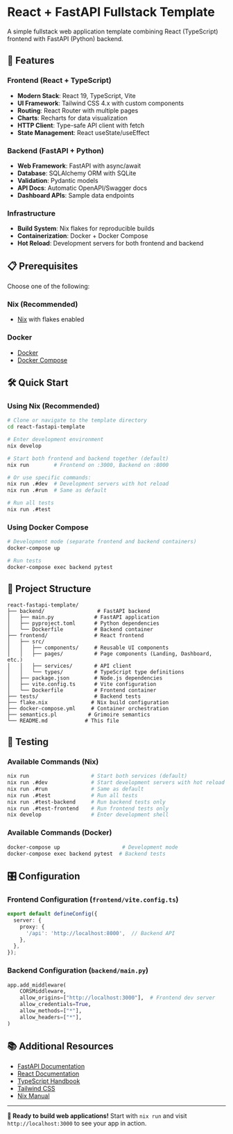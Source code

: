 # React + FastAPI Fullstack Template

A simple fullstack web application template combining React (TypeScript) frontend with FastAPI (Python) backend.

## 🚀 Features

### Frontend (React + TypeScript)
- **Modern Stack**: React 19, TypeScript, Vite
- **UI Framework**: Tailwind CSS 4.x with custom components
- **Routing**: React Router with multiple pages
- **Charts**: Recharts for data visualization
- **HTTP Client**: Type-safe API client with fetch
- **State Management**: React useState/useEffect

### Backend (FastAPI + Python)
- **Web Framework**: FastAPI with async/await
- **Database**: SQLAlchemy ORM with SQLite
- **Validation**: Pydantic models
- **API Docs**: Automatic OpenAPI/Swagger docs
- **Dashboard APIs**: Sample data endpoints

### Infrastructure
- **Build System**: Nix flakes for reproducible builds
- **Containerization**: Docker + Docker Compose
- **Hot Reload**: Development servers for both frontend and backend

## 📋 Prerequisites

Choose one of the following:

### Nix (Recommended)
- [Nix](https://nixos.org/download.html) with flakes enabled

### Docker
- [Docker](https://docs.docker.com/get-docker/)
- [Docker Compose](https://docs.docker.com/compose/install/)

## 🛠️ Quick Start

### Using Nix (Recommended)

```bash
# Clone or navigate to the template directory
cd react-fastapi-template

# Enter development environment
nix develop

# Start both frontend and backend together (default)
nix run        # Frontend on :3000, Backend on :8000

# Or use specific commands:
nix run .#dev  # Development servers with hot reload
nix run .#run  # Same as default

# Run all tests
nix run .#test
```

### Using Docker Compose

```bash
# Development mode (separate frontend and backend containers)
docker-compose up

# Run tests
docker-compose exec backend pytest
```

## 📁 Project Structure

```
react-fastapi-template/
├── backend/                 # FastAPI backend
│   ├── main.py             # FastAPI application
│   ├── pyproject.toml      # Python dependencies
│   └── Dockerfile          # Backend container
├── frontend/               # React frontend
│   ├── src/
│   │   ├── components/     # Reusable UI components
│   │   ├── pages/          # Page components (Landing, Dashboard, etc.)
│   │   ├── services/       # API client
│   │   └── types/          # TypeScript type definitions
│   ├── package.json        # Node.js dependencies
│   ├── vite.config.ts      # Vite configuration
│   └── Dockerfile          # Frontend container
├── tests/                  # Backend tests
├── flake.nix              # Nix build configuration
├── docker-compose.yml     # Container orchestration
├── semantics.pl          # Grimoire semantics
└── README.md            # This file
```

## 🧪 Testing

### Available Commands (Nix)

```bash
nix run                    # Start both services (default)
nix run .#dev              # Start development servers with hot reload
nix run .#run              # Same as default
nix run .#test             # Run all tests
nix run .#test-backend     # Run backend tests only
nix run .#test-frontend    # Run frontend tests only
nix develop                # Enter development shell
```

### Available Commands (Docker)

```bash
docker-compose up                    # Development mode
docker-compose exec backend pytest  # Backend tests
```

## 🎛️ Configuration

### Frontend Configuration (`frontend/vite.config.ts`)
```typescript
export default defineConfig({
  server: {
    proxy: {
      '/api': 'http://localhost:8000',  // Backend API
    },
  },
});
```

### Backend Configuration (`backend/main.py`)
```python
app.add_middleware(
    CORSMiddleware,
    allow_origins=["http://localhost:3000"],  # Frontend dev server
    allow_credentials=True,
    allow_methods=["*"],
    allow_headers=["*"],
)
```

## 📚 Additional Resources

- [FastAPI Documentation](https://fastapi.tiangolo.com/)
- [React Documentation](https://react.dev/)
- [TypeScript Handbook](https://www.typescriptlang.org/docs/)
- [Tailwind CSS](https://tailwindcss.com/docs)
- [Nix Manual](https://nixos.org/manual/nix/stable/)

---

**🎯 Ready to build web applications!** Start with `nix run` and visit `http://localhost:3000` to see your app in action.